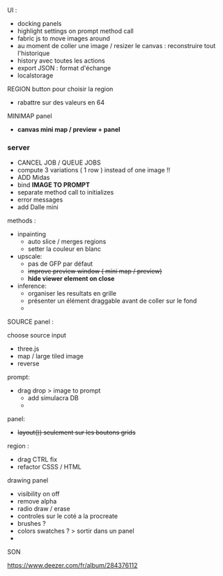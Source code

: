 UI :

- docking panels
- highlight settings on prompt method call
- fabric js to move images around
- au moment de coller une image / resizer le canvas : reconstruire tout l'historique
- history avec toutes les actions
- export JSON : format d'échange
- localstorage

REGION button pour choisir la region

- rabattre sur des valeurs en 64

MINIMAP panel

- **canvas mini map / preview + panel**

### server

- CANCEL JOB / QUEUE JOBS
- compute 3 variations ( 1 row ) instead of one image !!
- ADD Midas
- bind **IMAGE TO PROMPT**
- separate method call to initializes
- error messages
- add Dalle mini

methods :

- inpainting
  - auto slice / merges regions
  - setter la couleur en blanc
- upscale:
  - pas de GFP par défaut
  - ~~improve preview window ( mini map / preview)~~
  - **hide viewer element on close**
- inference:
  - organiser les resultats en grille
  - présenter un élément draggable avant de coller sur le fond
  -

SOURCE panel :

choose source input

- three.js
- map / large tiled image
- reverse

prompt:

- drag drop > image to prompt
  - add simulacra DB
  -

panel:

- ~~layout()) seulement sur les boutons grids~~

region :

- drag CTRL fix
- refactor CSSS / HTML

drawing panel

- visibility on off
- remove alpha
- radio draw / erase
- controles sur le coté a la procreate
- brushes ?
- colors swatches ? > sortir dans un panel
-

SON

https://www.deezer.com/fr/album/284376112
